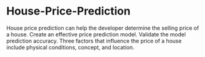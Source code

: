 # House-Price-Prediction
House price prediction can help the developer determine the selling price of a house. Create an effective price prediction model. Validate the model prediction accuracy. Three factors that influence the price of a house include physical conditions, concept, and location.
